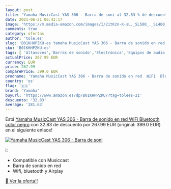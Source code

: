 ```yaml
---
layout: post
title: 'Yamaha MusicCast YAS 306 - Barra de soni al 32.83 % de descuento'
date: 2021-06-21 06:43:17
image: 'https://m.media-amazon.com/images/I/21tKzn-K-sL._SL500_._SL400_.jpg'
comments: true
category: ofertas
author: 'tole.es'
slug: 'B01KHHPZKU-es Yamaha MusicCast YAS 306 - Barra de sonido en red WiFi...'
sku: 'B01KHHPZKU-es'
tags: [ 'Altavoces','Barras de sonido','Electrónica','Equipos de audio y Hi-Fi','bluetooth','wifi','yamaha', ]
actualPrice: 267.99 EUR
currency: EUR
price: 267.99
comparePrice: 399.0 EUR
prodname: 'Yamaha MusicCast YAS 306 - Barra de sonido en red  WiFi  Bluetooth  color negro'
country: 'es'
flag: '🇪🇸'
brand: 'Yamaha'
buyurl: 'https://www.amazon.es/dp/B01KHHPZKU/?tag=tolees-21'
descuento: '32.83'
average: '281.63'
---
```


Está [Yamaha MusicCast YAS 306 - Barra de sonido en red  WiFi  Bluetooth  color negro](https://www.amazon.es/dp/B01KHHPZKU/?tag=tolees-21) con 32.83 de descuento por 267.99 EUR (original: 399.0 EUR) en el siguiente enlace!

[![Yamaha MusicCast YAS 306 - Barra de soni](https://m.media-amazon.com/images/I/21tKzn-K-sL._SL500_._SL400_.jpg)](https://www.amazon.es/dp/B01KHHPZKU/?tag=tolees-21)

ℹ️:

- Compatible con Musiccast
- Barra de sonido en red
- Wifi, bluetooth y Airplay

[🛒 Ver la oferta!!](https://www.amazon.es/dp/B01KHHPZKU/?tag=tolees-21)
